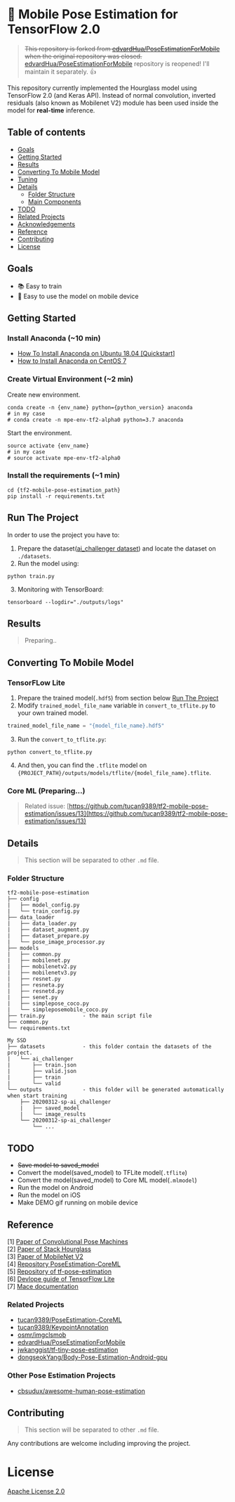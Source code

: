 # 💃 Mobile Pose Estimation for TensorFlow 2.0
> ~~This repository is forked from [edvardHua/PoseEstimationForMobile](https://github.com/edvardHua/PoseEstimationForMobile) when the original repository was closed.~~ <br>[edvardHua/PoseEstimationForMobile](https://github.com/edvardHua/PoseEstimationForMobile) repository is reopened! I'll maintain it separately. 👍


This repository currently implemented the Hourglass model using TensorFlow 2.0 (and Keras API). Instead of normal convolution, inverted residuals (also known as Mobilenet V2) module has been used inside the model for **real-time** inference.

## Table of contents

- [Goals](#goals)
- [Getting Started](#getting-started)
- [Results](#results)
- [Converting To Mobile Model](#converting-to-mobile-model)
- [Tuning](#tuning)
- [Details](#details)
    - [Folder Structure](#folder-structure)
    - [Main Components](#main-components)
- [TODO](#todo)
- [Related Projects](#related-projects)
- [Acknowledgements](#acknowledgements)
- [Reference](#reference)
- [Contributing](#contributing)
- [License](#license)

## Goals

- 📚 Easy to train
- 🏃‍ Easy to use the model on mobile device

## Getting Started

### Install Anaconda (~10 min)

- [How To Install Anaconda on Ubuntu 18.04 [Quickstart]](https://www.digitalocean.com/community/tutorials/how-to-install-anaconda-on-ubuntu-18-04-quickstart)
- [How to Install Anaconda on CentOS 7](https://linuxize.com/post/how-to-install-anaconda-on-centos-7/)

### Create Virtual Environment (~2 min)

Create new environment.
```shell
conda create -n {env_name} python={python_version} anaconda
# in my case
# conda create -n mpe-env-tf2-alpha0 python=3.7 anaconda
```

Start the environment.
```shell
source activate {env_name}
# in my case
# source activate mpe-env-tf2-alpha0
```

### Install the requirements (~1 min)
```shell
cd {tf2-mobile-pose-estimation_path}
pip install -r requirements.txt
```

## Run The Project

In order to use the project you have to:
1. Prepare the dataset([ai_challenger dataset](https://drive.google.com/open?id=1zahjQWhuKIYWRRI2ZlHzn65Ug_jIiC4l)) and locate the dataset on `./datasets`.
2. Run the model using:
```shell
python train.py
```
3. Monitoring with TensorBoard:
```shell
tensorboard --logdir="./outputs/logs"
```

## Results

> Preparing..

## Converting To Mobile Model

### TensorFLow Lite

1. Prepare the trained model(`.hdf5`) from section below [Run The Project](#run-the-project)
2. Modify `trained_model_file_name` variable in `convert_to_tflite.py` to your own trained model.
```python
trained_model_file_name = "{model_file_name}.hdf5"
```
3. Run the `convert_to_tflite.py`:
```shell
python convert_to_tflite.py
```
4. And then, you can find the `.tflite` model on `{PROJECT_PATH}/outputs/models/tflite/{model_file_name}.tflite`.

### Core ML (Preparing...)

> Related issue: [https://github.com/tucan9389/tf2-mobile-pose-estimation/issues/13](https://github.com/tucan9389/tf2-mobile-pose-estimation/issues/13)

## Details

> This section will be separated to other `.md` file.

### Folder Structure

```
tf2-mobile-pose-estimation
├── config
|   ├── model_config.py
|   └── train_config.py
├── data_loader
|   ├── data_loader.py
|   ├── dataset_augment.py
|   ├── dataset_prepare.py
|   └── pose_image_processor.py
├── models
|   ├── common.py
|   ├── mobilenet.py
|   ├── mobilenetv2.py
|   ├── mobilenetv3.py
|   ├── resnet.py
|   ├── resneta.py
|   ├── resnetd.py
|   ├── senet.py
|   ├── simplepose_coco.py
|   └── simpleposemobile_coco.py
├── train.py            - the main script file
├── common.py 
└── requirements.txt

My SSD    
├── datasets            - this folder contain the datasets of the project.
|   └── ai_challenger
|       ├── train.json
|       ├── valid.json
|       ├── train
|       └── valid
└── outputs             - this folder will be generated automatically when start training
    ├── 20200312-sp-ai_challenger
    |   ├── saved_model
    |   └── image_results
    └── 20200312-sp-ai_challenger
        └── ...
```

## TODO

- ~~Save model to saved_model~~
- Convert the model(saved_model) to TFLite model(`.tflite`)
- Convert the model(saved_model) to Core ML model(`.mlmodel`)
- Run the model on Android
- Run the model on iOS
- Make DEMO gif running on mobile device

## Reference

[1] [Paper of Convolutional Pose Machines](https://arxiv.org/abs/1602.00134) <br/>
[2] [Paper of Stack Hourglass](https://arxiv.org/abs/1603.06937) <br/>
[3] [Paper of MobileNet V2](https://arxiv.org/pdf/1801.04381.pdf) <br/>
[4] [Repository PoseEstimation-CoreML](https://github.com/tucan9389/PoseEstimation-CoreML) <br/>
[5] [Repository of tf-pose-estimation](https://github.com/ildoonet/tf-pose-estimation) <br>
[6] [Devlope guide of TensorFlow Lite](https://github.com/tensorflow/tensorflow/tree/master/tensorflow/docs_src/mobile/tflite) <br/>
[7] [Mace documentation](https://mace.readthedocs.io)

### Related Projects
- [tucan9389/PoseEstimation-CoreML](https://github.com/tucan9389/PoseEstimation-CoreML)
- [tucan9389/KeypointAnnotation](https://github.com/tucan9389/KeypointAnnotation)
- [osmr/imgclsmob](https://github.com/osmr/imgclsmob)
- [edvardHua/PoseEstimationForMobile](https://github.com/edvardHua/PoseEstimationForMobile)
- [jwkanggist/tf-tiny-pose-estimation](https://github.com/jwkanggist/tf-tiny-pose-estimatio)
- [dongseokYang/Body-Pose-Estimation-Android-gpu](https://github.com/dongseokYang/Body-Pose-Estimation-Android-gpu)

### Other Pose Estimation Projects

- [cbsudux/awesome-human-pose-estimation](https://github.com/cbsudux/awesome-human-pose-estimation)

## Contributing
> This section will be separated to other `.md` file.

Any contributions are welcome including improving the project.

# License

[Apache License 2.0](LICENSE)
